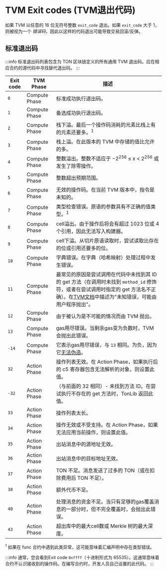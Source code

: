 # TVM Exit codes (TVM退出代码)

如果 TVM 以任意的 16 位无符号整数 `exit_code` 退出。如果 `exit_code` 大于 1，则被视为一个 _错误码_，因此以这样的代码退出可能导致交易回滚/反弹。

## 标准退出码

:::info
标准退出码列表包含为 TON 区块链定义的所有通用 TVM 退出码。应在相应合约的源代码中寻找替代退出码。
:::

| Exit code | TVM Phase     | 描述                                                                                                                                            |
| --------- | ------------- | --------------------------------------------------------------------------------------------------------------------------------------------- |
| `0`       | Compute Phase | 标准成功执行退出码。                                                                                                                                    |
| `1`       | Compute Phase | 备选成功执行退出码。                                                                                                                                    |
| `2`       | Compute Phase | 栈下溢。最后一个操作码消耗的元素比栈上有的元素还要多。<sup>1</sup>                                                                                                       |
| `3`       | Compute Phase | 栈上溢。在此版本的 TVM 中存储的值比允许的多。                                                                                                                     |
| `4`       | Compute Phase | 整数溢出。整数不适应于 −2<sup>256</sup> ≤ x < 2<sup>256</sup> 或发生了除零操作。                                                                                  |
| `5`       | Compute Phase | 整数超出预期范围。                                                                                                                                     |
| `6`       | Compute Phase | 无效的操作码。在当前 TVM 版本中，指令是未知的。                                                                                                                    |
| `7`       | Compute Phase | 类型检查错误。原语的参数具有不正确的值类型。<sup>1</sup>                                                                                                            |
| `8`       | Compute Phase | cell溢出。由于操作后将会有超过 1023 位或 4 个引用，因此无法写入构建器。                                                                                                    |
| `9`       | Compute Phase | cell下溢。从切片原语读取时，尝试读取比存在的位或引用还要多的位。                                                                                                            |
| `10`      | Compute Phase | 字典错误。在字典（哈希映射）处理过程中发生错误。                                                                                                                      |
| `11`      | Compute Phase | 最常见的原因是尝试调用在代码中未找到其 ID 的 get 方法（在调用时未找到 `method_id` 修饰符，或者在尝试调用时指定的 get 方法名不正确）。在[TVM文档](https://ton.org/tvm.pdf)中描述为"未知错误，可能由用户程序抛出"。        |
| `12`      | Compute Phase | 由于被认为是不可能的情况而由 TVM 抛出。                                                                                                                        |
| `13`      | Compute Phase | gas用尽错误。当剩余gas变为负数时，TVM 会抛出此错误。                                                                                                               |
| `-14`     | Compute Phase | 它表示gas用尽错误，与 `13` 相同。为负，因为它[无法伪造](https://github.com/ton-blockchain/ton/blob/20758d6bdd0c1327091287e8a620f660d1a9f4da/crypto/vm/vm.cpp#L492)。 |
| `32`      | Action Phase  | 操作列表无效。在 Action Phase，如果执行后的 c5 寄存器包含无法解析的对象，则设置此值。                                                                                           |
| `-32`     | Action Phase  | （与前面的 32 相同）- 未找到方法 ID。在尝试执行不存在的 get 方法时，TonLib 返回此值。                                                                                         |
| `33`      | Action Phase  | 操作列表太长。                                                                                                                                       |
| `34`      | Action Phase  | 操作无效或不受支持。在 Action Phase，如果无法应用当前操作，则设置此值。                                                                                                    |
| `35`      | Action Phase  | 出站消息中的源地址无效。                                                                                                                                  |
| `36`      | Action Phase  | 出站消息中的目标地址无效。                                                                                                                                 |
| `37`      | Action Phase  | TON 不足。消息发送了过多的 TON（或在扣除费用后 TON 不足）。                                                                                                          |
| `38`      | Action Phase  | 额外代币不足。                                                                                                                                       |
| `40`      | Action Phase  | 处理消息的资金不足。当只有足够的gas覆盖消息的一部分时，但不完全覆盖时，会抛出此错误。                                                                                                  |
| `43`      | Action Phase  | 超出库中的最大cell数或 Merkle 树的最大深度。                                                                                                                  |

<sup>1</sup> 如果在 func 合约中遇到此类异常，这可能意味着汇编声明中存在类型错误。

:::info
通常，您会看到Exit code `0xffff`（十进制形式为 65535）。这通常意味着合约不认识接收到的操作码。在编写合约时，开发人员自己设置的此代码。
:::
